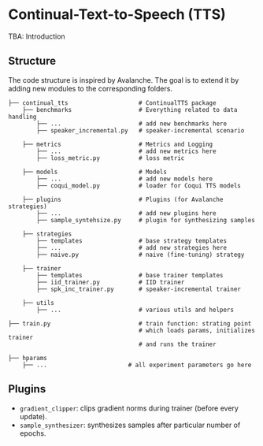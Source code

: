 # Continual-Text-to-Speech (TTS)

TBA: Introduction

## Structure
The code structure is inspired by Avalanche. The goal is to extend it by adding
new modules to the corresponding folders.

    
    ├── continual_tts                    # ContinualTTS package
        ├── benchmarks                   # Everything related to data handling
            ├── ...                      # add new benchmarks here
            ├── speaker_incremental.py   # speaker-incremental scenario

        ├── metrics                      # Metrics and Logging
            ├── ...                      # add new metrics here
            ├── loss_metric.py           # loss metric

        ├── models                       # Models
            ├── ...                      # add new models here
            ├── coqui_model.py           # loader for Coqui TTS models    
        
        ├── plugins                      # Plugins (for Avalanche strategies)
            ├── ...                      # add new plugins here
            ├── sample_syntehsize.py     # plugin for synthesizing samples

        ├── strategies
            ├── templates                # base strategy templates   
            ├── ...                      # add new strategies here
            ├── naive.py                 # naive (fine-tuning) strategy

        ├── trainer
            ├── templates                # base trainer templates
            ├── iid_trainer.py           # IID trainer
            ├── spk_inc_trainer.py       # speaker-incremental trainer

        ├── utils
            ├── ...                      # various utils and helpers

    ├── train.py                         # train function: strating point
                                         # which loads params, initializes trainer
                                         # and runs the trainer
    
    ├── hparams                       
        ├── ...                       # all experiment parameters go here
                    

## Plugins

- `gradient_clipper`: clips gradient norms during trainer (before every update).
- `sample_synthesizer`: synthesizes samples after particular number of epochs.